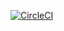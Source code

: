 [![CircleCI](https://circleci.com/gh/chips5k/go-api.svg?style=svg)](https://circleci.com/gh/chips5k/go-api)